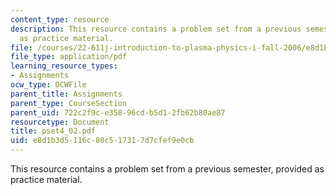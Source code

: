 ```yaml
---
content_type: resource
description: This resource contains a problem set from a previous semester, provided
  as practice material.
file: /courses/22-611j-introduction-to-plasma-physics-i-fall-2006/e8d1b3d5116c80c517317d7cfef9e0cb_pset4_02.pdf
file_type: application/pdf
learning_resource_types:
- Assignments
ocw_type: OCWFile
parent_title: Assignments
parent_type: CourseSection
parent_uid: 722c2f9c-e358-96cd-b5d1-2fb62b80ae87
resourcetype: Document
title: pset4_02.pdf
uid: e8d1b3d5-116c-80c5-1731-7d7cfef9e0cb
---
```

This resource contains a problem set from a previous semester, provided as practice material.

